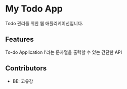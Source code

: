 # My Todo App

Todo 관리를 위한 웹 애플리케이션입니다.

## Features

To-do Application !’라는 문자열을 출력할 수 있는 간단한 API

## Contributors

- BE: 고유강
